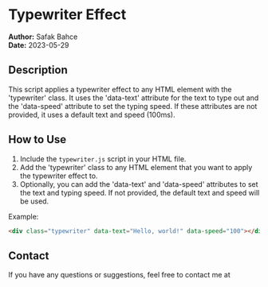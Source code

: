 # Typewriter Effect

**Author:** Safak Bahce  
**Date:** 2023-05-29

## Description

This script applies a typewriter effect to any HTML element with the 'typewriter' class. It uses the 'data-text' attribute for the text to type out and the 'data-speed' attribute to set the typing speed. If these attributes are not provided, it uses a default text and speed (100ms).

## How to Use

1. Include the `typewriter.js` script in your HTML file.
2. Add the 'typewriter' class to any HTML element that you want to apply the typewriter effect to.
3. Optionally, you can add the 'data-text' and 'data-speed' attributes to set the text and typing speed. If not provided, the default text and speed will be used.

Example:

```html
<div class="typewriter" data-text="Hello, world!" data-speed="100"></div>
```


## Contact

If you have any questions or suggestions, feel free to contact me at 